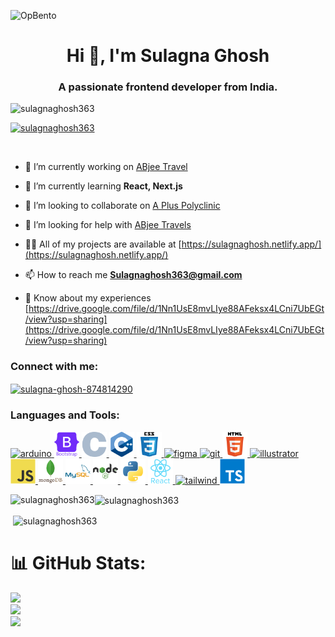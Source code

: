 ![OpBento](https://firebasestorage.googleapis.com/v0/b/smartkaksha-fe32c.appspot.com/o/opbento%2FSulagnaghosh3630aa6f.png?alt=media)
<h1 align="center">Hi 👋, I'm Sulagna Ghosh</h1>
<h3 align="center">A passionate frontend developer from India.</h3>

<p align="left"> <img src="https://komarev.com/ghpvc/?username=sulagnaghosh363&label=Profile%20views&color=0e75b6&style=flat" alt="sulagnaghosh363" /> </p>

<p align="left"> <a href="https://github.com/ryo-ma/github-profile-trophy"><img src="https://github-profile-trophy.vercel.app/?username=sulagnaghosh363" alt="sulagnaghosh363" /></a> </p>

<p align="left"> <a href="https://twitter.com/" target="blank"><img src="https://img.shields.io/twitter/follow/?logo=twitter&style=for-the-badge" alt="" /></a> </p>

- 🔭 I’m currently working on [ABjee Travel](https://abjeetravel.netlify.app/)

- 🌱 I’m currently learning **React, Next.js**

- 👯 I’m looking to collaborate on [A Plus Polyclinic](https://apluspolyclinicasansol.netlify.app/)

- 🤝 I’m looking for help with [ABjee Travels](https://abjeetravel.netlify.app/)

- 👨‍💻 All of my projects are available at [https://sulagnaghosh.netlify.app/](https://sulagnaghosh.netlify.app/)

- 📫 How to reach me **Sulagnaghosh363@gmail.com**

- 📄 Know about my experiences [https://drive.google.com/file/d/1Nn1UsE8mvLIye88AFeksx4LCni7UbEGt/view?usp=sharing](https://drive.google.com/file/d/1Nn1UsE8mvLIye88AFeksx4LCni7UbEGt/view?usp=sharing)

<h3 align="left">Connect with me:</h3>
<p align="left">
<a href="https://linkedin.com/in/sulagna-ghosh-874814290" target="blank"><img align="center" src="https://raw.githubusercontent.com/rahuldkjain/github-profile-readme-generator/master/src/images/icons/Social/linked-in-alt.svg" alt="sulagna-ghosh-874814290" height="30" width="40" /></a>
</p>

<h3 align="left">Languages and Tools:</h3>
<p align="left"> <a href="https://www.arduino.cc/" target="_blank" rel="noreferrer"> <img src="https://cdn.worldvectorlogo.com/logos/arduino-1.svg" alt="arduino" width="40" height="40"/> </a> <a href="https://getbootstrap.com" target="_blank" rel="noreferrer"> <img src="https://raw.githubusercontent.com/devicons/devicon/master/icons/bootstrap/bootstrap-plain-wordmark.svg" alt="bootstrap" width="40" height="40"/> </a> <a href="https://www.cprogramming.com/" target="_blank" rel="noreferrer"> <img src="https://raw.githubusercontent.com/devicons/devicon/master/icons/c/c-original.svg" alt="c" width="40" height="40"/> </a> <a href="https://www.w3schools.com/cpp/" target="_blank" rel="noreferrer"> <img src="https://raw.githubusercontent.com/devicons/devicon/master/icons/cplusplus/cplusplus-original.svg" alt="cplusplus" width="40" height="40"/> </a> <a href="https://www.w3schools.com/css/" target="_blank" rel="noreferrer"> <img src="https://raw.githubusercontent.com/devicons/devicon/master/icons/css3/css3-original-wordmark.svg" alt="css3" width="40" height="40"/> </a> <a href="https://www.figma.com/" target="_blank" rel="noreferrer"> <img src="https://www.vectorlogo.zone/logos/figma/figma-icon.svg" alt="figma" width="40" height="40"/> </a> <a href="https://git-scm.com/" target="_blank" rel="noreferrer"> <img src="https://www.vectorlogo.zone/logos/git-scm/git-scm-icon.svg" alt="git" width="40" height="40"/> </a> <a href="https://www.w3.org/html/" target="_blank" rel="noreferrer"> <img src="https://raw.githubusercontent.com/devicons/devicon/master/icons/html5/html5-original-wordmark.svg" alt="html5" width="40" height="40"/> </a> <a href="https://www.adobe.com/in/products/illustrator.html" target="_blank" rel="noreferrer"> <img src="https://www.vectorlogo.zone/logos/adobe_illustrator/adobe_illustrator-icon.svg" alt="illustrator" width="40" height="40"/> </a> <a href="https://developer.mozilla.org/en-US/docs/Web/JavaScript" target="_blank" rel="noreferrer"> <img src="https://raw.githubusercontent.com/devicons/devicon/master/icons/javascript/javascript-original.svg" alt="javascript" width="40" height="40"/> </a> <a href="https://www.mongodb.com/" target="_blank" rel="noreferrer"> <img src="https://raw.githubusercontent.com/devicons/devicon/master/icons/mongodb/mongodb-original-wordmark.svg" alt="mongodb" width="40" height="40"/> </a> <a href="https://www.mysql.com/" target="_blank" rel="noreferrer"> <img src="https://raw.githubusercontent.com/devicons/devicon/master/icons/mysql/mysql-original-wordmark.svg" alt="mysql" width="40" height="40"/> </a> <a href="https://nodejs.org" target="_blank" rel="noreferrer"> <img src="https://raw.githubusercontent.com/devicons/devicon/master/icons/nodejs/nodejs-original-wordmark.svg" alt="nodejs" width="40" height="40"/> </a> <a href="https://www.python.org" target="_blank" rel="noreferrer"> <img src="https://raw.githubusercontent.com/devicons/devicon/master/icons/python/python-original.svg" alt="python" width="40" height="40"/> </a> <a href="https://reactjs.org/" target="_blank" rel="noreferrer"> <img src="https://raw.githubusercontent.com/devicons/devicon/master/icons/react/react-original-wordmark.svg" alt="react" width="40" height="40"/> </a> <a href="https://tailwindcss.com/" target="_blank" rel="noreferrer"> <img src="https://www.vectorlogo.zone/logos/tailwindcss/tailwindcss-icon.svg" alt="tailwind" width="40" height="40"/> </a> <a href="https://www.typescriptlang.org/" target="_blank" rel="noreferrer"> <img src="https://raw.githubusercontent.com/devicons/devicon/master/icons/typescript/typescript-original.svg" alt="typescript" width="40" height="40"/> </a> </p>

<p><img align="left" src="https://github-readme-stats.vercel.app/api/top-langs?username=sulagnaghosh363&show_icons=true&locale=en&layout=compact" alt="sulagnaghosh363" /></p>

<p>
  <img align="center" src="https://github-readme-streak-stats.herokuapp.com?user=sulagnaghosh363&" alt="sulagnaghosh363" />
</p>


<p>&nbsp;<img align="center" src="https://github-readme-stats.vercel.app/api?username=sulagnaghosh363&show_icons=true&locale=en" alt="sulagnaghosh363" /></p>

# 📊 GitHub Stats:
![](https://github-readme-stats.vercel.app/api?username=souvikgon377&theme=dark&hide_border=false&include_all_commits=true&count_private=true)<br/>
![](https://nirzak-streak-stats.vercel.app/?user=souvikgon377&theme=dark&hide_border=false)<br/>
![](https://github-readme-stats.vercel.app/api/top-langs/?username=souvikgon377&theme=dark&hide_border=false&include_all_commits=true&count_private=true&layout=compact)



